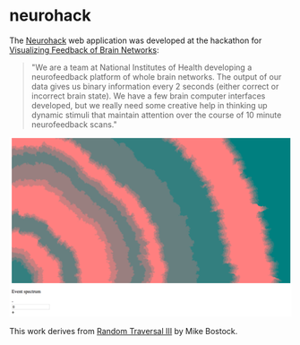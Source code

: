 # neurohack

The [Neurohack](https://eweitz.github.io/neurohack/) web application was developed at the hackathon for [Visualizing Feedback of Brain Networks](https://nvite.com/NeuroViz/d632#details):

> "We are a team at National Institutes of Health developing a neurofeedback platform of whole brain networks. The output of our data gives us binary information every 2 seconds (either correct or incorrect brain state). We have a few brain computer interfaces developed, but we really need some creative help in thinking up dynamic stimuli that maintain attention over the course of 10 minute neurofeedback scans."

[![Neurohack app](https://raw.githubusercontent.com/eweitz/neurohack/master/neurohack_screenshot.png)](https://eweitz.github.io/neurohack/)

This work derives from [Random Traversal III](https://bl.ocks.org/mbostock/11337835) by Mike Bostock.
